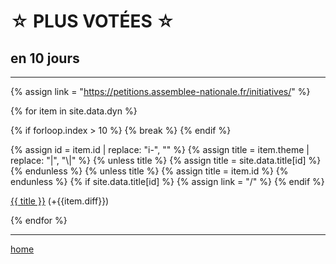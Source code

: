 ☆ PLUS VOTÉES ☆
===============

en 10 jours
-----------

----

<div class="content" markdown="1">

{% assign link = "https://petitions.assemblee-nationale.fr/initiatives/" %}

{% for item in site.data.dyn %}

{% if forloop.index > 10 %} {% break %} {% endif %}

{% assign id = item.id | replace: "i-", "" %}
{% assign title = item.theme | replace: "|", "\\|" %}
{% unless title %} {% assign title = site.data.title[id] %}
{% endunless %}
{% unless title %} {% assign title = item.id %}
{% endunless %}
{% if site.data.title[id] %} {% assign link = "/" %}
{% endif %}

[{{ title }}]({{link}}{{item.id}}) (+{{item.diff}})

{% endfor %}

</div>

----

[home](/)
